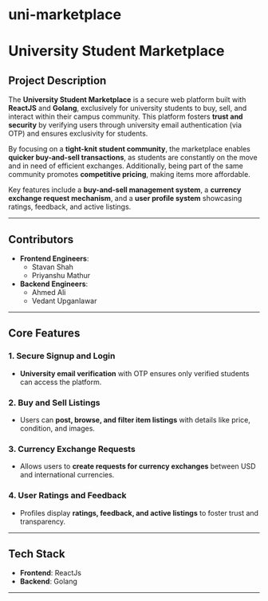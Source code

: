 # uni-marketplace

# University Student Marketplace

## Project Description  
The **University Student Marketplace** is a secure web platform built with **ReactJS** and **Golang**, exclusively for university students to buy, sell, and interact within their campus community. This platform fosters **trust and security** by verifying users through university email authentication (via OTP) and ensures exclusivity for students.  

By focusing on a **tight-knit student community**, the marketplace enables **quicker buy-and-sell transactions**, as students are constantly on the move and in need of efficient exchanges. Additionally, being part of the same community promotes **competitive pricing**, making items more affordable.  

Key features include a **buy-and-sell management system**, a **currency exchange request mechanism**, and a **user profile system** showcasing ratings, feedback, and active listings.  

---

## Contributors  
- **Frontend Engineers**:  
  - Stavan Shah  
  - Priyanshu Mathur  
- **Backend Engineers**:  
  - Ahmed Ali  
  - Vedant Upganlawar  

---


## Core Features  

### 1. Secure Signup and Login  
- **University email verification** with OTP ensures only verified students can access the platform.  

### 2. Buy and Sell Listings  
- Users can **post, browse, and filter item listings** with details like price, condition, and images.  

### 3. Currency Exchange Requests  
- Allows users to **create requests for currency exchanges** between USD and international currencies.  

### 4. User Ratings and Feedback  
- Profiles display **ratings, feedback, and active listings** to foster trust and transparency.  

---

## Tech Stack  
- **Frontend**: ReactJs  
- **Backend**: Golang  

---

